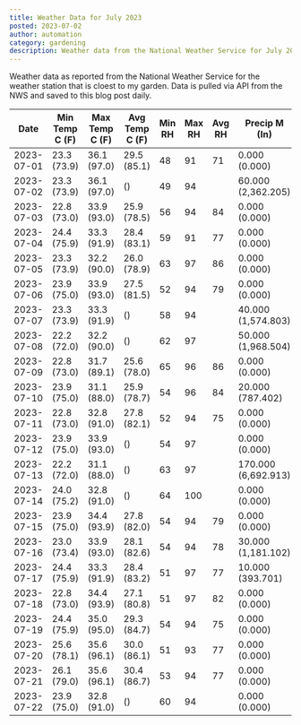 ```yaml
---
title: Weather Data for July 2023
posted: 2023-07-02
author: automation
category: gardening
description: Weather data from the National Weather Service for July 2023
---
```


Weather data as reported from the National Weather Service for the weather station 
that is cloest to my garden. Data is pulled via API from the NWS and saved to this 
blog post daily.

|Date|Min Temp C (F)|Max Temp C (F)|Avg Temp C (F)|Min RH|Max RH|Avg RH|Precip M (In)|Avg Precip/Hr|
|---|---|---|---|---|---|---|---|---|
|2023-07-01|23.3 (73.9)|36.1 (97.0)|29.5 (85.1)|48|91|71|0.000 (0.000)|0.000 (0.000)|
|2023-07-02|23.3 (73.9)|36.1 (97.0)| ()|49|94||60.000 (2,362.205)|73.819 (73.819)|
|2023-07-03|22.8 (73.0)|33.9 (93.0)|25.9 (78.5)|56|94|84|0.000 (0.000)|0.000 (0.000)|
|2023-07-04|24.4 (75.9)|33.3 (91.9)|28.4 (83.1)|59|91|77|0.000 (0.000)|0.000 (0.000)|
|2023-07-05|23.3 (73.9)|32.2 (90.0)|26.0 (78.9)|63|97|86|0.000 (0.000)|0.000 (0.000)|
|2023-07-06|23.9 (75.0)|33.9 (93.0)|27.5 (81.5)|52|94|79|0.000 (0.000)|0.000 (0.000)|
|2023-07-07|23.3 (73.9)|33.3 (91.9)| ()|58|94||40.000 (1,574.803)|44.994 (44.994)|
|2023-07-08|22.2 (72.0)|32.2 (90.0)| ()|62|97||50.000 (1,968.504)|48.012 (48.012)|
|2023-07-09|22.8 (73.0)|31.7 (89.1)|25.6 (78.0)|65|96|86|0.000 (0.000)|0.000 (0.000)|
|2023-07-10|23.9 (75.0)|31.1 (88.0)|25.9 (78.7)|54|96|84|20.000 (787.402)|19.205 (19.205)|
|2023-07-11|22.8 (73.0)|32.8 (91.0)|27.8 (82.1)|52|94|75|0.000 (0.000)|0.000 (0.000)|
|2023-07-12|23.9 (75.0)|33.9 (93.0)| ()|54|97||0.000 (0.000)|0.000 (0.000)|
|2023-07-13|22.2 (72.0)|31.1 (88.0)| ()|63|97||170.000 (6,692.913)|117.420 (117.420)|
|2023-07-14|24.0 (75.2)|32.8 (91.0)| ()|64|100||0.000 (0.000)|0.000 (0.000)|
|2023-07-15|23.9 (75.0)|34.4 (93.9)|27.8 (82.0)|54|94|79|0.000 (0.000)|0.000 (0.000)|
|2023-07-16|23.0 (73.4)|33.9 (93.0)|28.1 (82.6)|54|94|78|30.000 (1,181.102)|36.909 (36.909)|
|2023-07-17|24.4 (75.9)|33.3 (91.9)|28.4 (83.2)|51|97|77|10.000 (393.701)|15.748 (15.748)|
|2023-07-18|22.8 (73.0)|34.4 (93.9)|27.1 (80.8)|51|97|82|0.000 (0.000)|0.000 (0.000)|
|2023-07-19|24.4 (75.9)|35.0 (95.0)|29.3 (84.7)|54|94|75|0.000 (0.000)|0.000 (0.000)|
|2023-07-20|25.6 (78.1)|35.6 (96.1)|30.0 (86.1)|51|93|77|0.000 (0.000)|0.000 (0.000)|
|2023-07-21|26.1 (79.0)|35.6 (96.1)|30.4 (86.7)|53|94|77|0.000 (0.000)|0.000 (0.000)|
|2023-07-22|23.9 (75.0)|32.8 (91.0)| ()|60|94||0.000 (0.000)|0.000 (0.000)|

